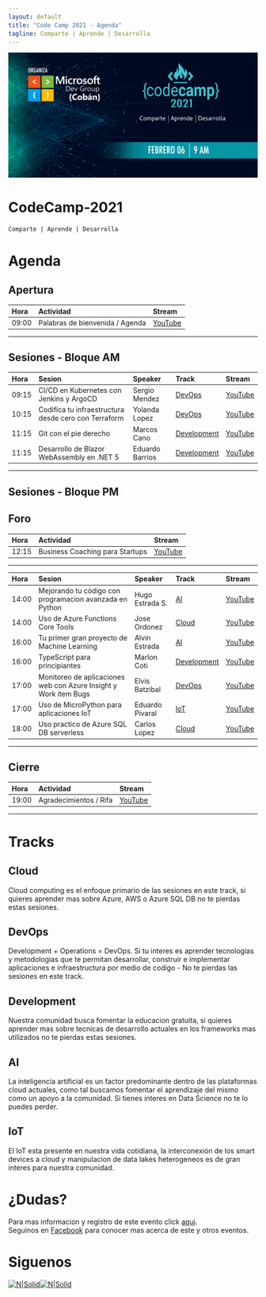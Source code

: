 ```yaml
---
layout: default
title: "Code Camp 2021 - Agenda"
tagline: Comparte | Aprende | Desarrolla
---
```


![image](./CC.jpg)

# CodeCamp-2021
```
Comparte | Aprende | Desarrolla
```
# Agenda
## Apertura
| Hora | Actividad | Stream |
|:-----|:----------|:-------|
09:00| Palabras de bienvenida / Agenda | [YouTube]()  

****  

## Sesiones - Bloque AM
| Hora | Sesion | Speaker | Track | Stream
|:-----|:-------|:--------|:------|:---------------
| 09:15 | CI/CD en Kubernetes con Jenkins y ArgoCD| Sergio Mendez | [DevOps](#DevOps) | [YouTube]()
| 10:15 | Codifica tu infraestructura desde cero con Terraform| Yolanda Lopez | [DevOps](#DevOps) | [YouTube]()
| 11:15 | Git con el pie derecho| Marcos Cano | [Development](#Development) | [YouTube]()
| 11:15 |  Desarrollo de Blazor WebAssembly en .NET 5 | Eduardo Barrios | [Development](#Development) | [YouTube]()  

****  

## Sesiones - Bloque PM
## Foro
| Hora | Actividad | Stream
|:-----|:----------|:---------------|
12:15 | Business Coaching para Startups | [YouTube]() 

****  

| Hora | Sesion | Speaker | Track | Stream |
|:-----|:-------|:--------|:------|:---------------|
| 14:00 | Mejorando tu código con programacion avanzada en Python| Hugo Estrada S. | [AI](#AI) | [YouTube]()
| 14:00 | Uso de Azure Functions Core Tools| Jose Ordonez | [Cloud](#Cloud) | [YouTube]()
| 16:00 | Tu primer gran proyecto de Machine Learning| Alvin Estrada | [AI](#AI) | [YouTube]()
| 16:00 | TypeScript para principiantes| Marlon Coti | [Development](#Development) | [YouTube]()
| 17:00 | Monitoreo de aplicaciones web con Azure Insight y Work item Bugs| Elvis Batzibal | [DevOps](#DevOps) | [YouTube]()
| 17:00 | Uso de MicroPython para aplicaciones IoT| Eduardo Pivaral | [IoT](#IoT) | [YouTube]()
| 18:00 | Uso practico de Azure SQL DB serverless| Carlos Lopez | [Cloud](#Cloud) | [YouTube]()  

****  

## Cierre
| Hora | Actividad | Stream |
|:-----|:----------|:-------|
| 19:00 | Agradecimientos / Rifa | [YouTube]()

****  

# Tracks
## Cloud
Cloud computing es el enfoque primario de las sesiones en este track, si quieres aprender mas sobre Azure, AWS o Azure SQL DB no te pierdas estas sesiones.

## DevOps
Development + Operations = DevOps. Si tu interes es aprender tecnologias y metodologias que te permitan desarrollar, construir e implementar aplicaciones e infraestructura por medio de codigo - No te pierdas las sesiones en este track.

## Development
Nuestra comunidad busca fomentar la educacion gratuita, si quieres aprender mas sobre tecnicas de desarrollo actuales en los frameworks mas utilizados no te pierdas estas sesiones.

## AI
La inteligencia artificial es un factor predominante dentro de las plataformas cloud actuales, como tal buscamos fomentar el aprendizaje del mismo como un apoyo a la comunidad. Si tienes interes en Data Science no te lo puedes perder.

## IoT
El IoT esta presente en nuestra vida cotidiana, la interconexión de los smart devices a cloud y manipulacion de data lakes heterogeneos es de gran interes para nuestra comunidad.

# ¿Dudas? 
Para mas informacion y registro de este evento click [aqui](https://codecamp-2020.eventbrite.com).  
Seguinos en [Facebook](https://www.facebook.com/groups/MsDevGroupCoban) para conocer mas acerca de este y otros eventos.

# Siguenos
[![N|Solid](http://dbamastery.com/wp-content/uploads/2018/08/if_github_circle_black_107161.png)](https://github.com/msdgc)[![N|Solid](http://dbamastery.com/wp-content/uploads/2018/08/if_browser_1055104.png)](https://www.facebook.com/groups/MsDevGroupCoban)